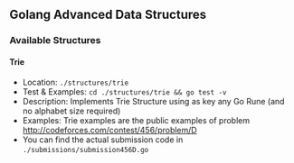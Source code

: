 ## Golang Advanced Data Structures



### Available Structures

#### Trie

* Location: `./structures/trie`
* Test & Examples: `cd ./structures/trie && go test -v`
* Description:  Implements Trie Structure using as key any Go Rune (and no alphabet size required)
* Examples: Trie examples are the public examples of problem http://codeforces.com/contest/456/problem/D 
* You can find the actual submission code in `./submissions/submission456D.go`



